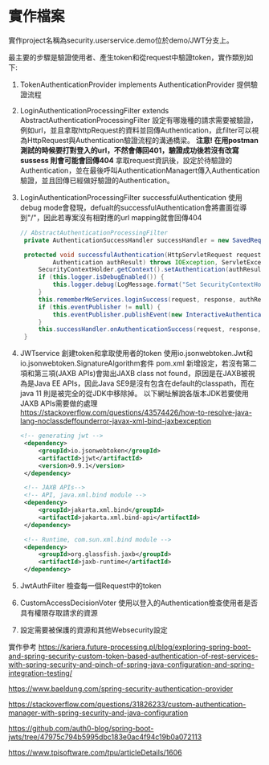 # 實作檔案
實作project名稱為security.userservice.demo位於demo/JWT分支上。  

最主要的步驟是驗證使用者、產生token和從request中驗證token，實作類別如下:  
1. TokenAuthenticationProvider implements AuthenticationProvider
  提供驗證流程
2. LoginAuthenticationProcessingFilter extends AbstractAuthenticationProcessingFilter
  設定有哪幾種的請求需要被驗證，例如url，並且拿取httpRequest的資料並回傳Authentication，此filter可以視為HttpRequest與Authentication驗證流程的溝通橋梁。
  **注意! 在用postman 測試的時候要打對登入的url，不然會傳回401，驗證成功後若沒有改寫sussess 則會可能會回傳404**
  拿取request資訊後，設定於待驗證的Authentication，並在最後呼叫AuthenticationManagert傳入Authentication驗證，並且回傳已經做好驗證的Authentication。

3. LoginAuthenticationProcessingFilter successfulAuthentication
   使用debug mode會發現，defualt的successfulAuthentication會將畫面從導到"/"，因此若專案沒有相對應的url mapping就會回傳404

   ```java
   // AbstractAuthenticationProcessingFilter
    private AuthenticationSuccessHandler successHandler = new SavedRequestAwareAuthenticationSuccessHandler();

    protected void successfulAuthentication(HttpServletRequest request, HttpServletResponse response, FilterChain chain,
			Authentication authResult) throws IOException, ServletException {
		SecurityContextHolder.getContext().setAuthentication(authResult);
		if (this.logger.isDebugEnabled()) {
			this.logger.debug(LogMessage.format("Set SecurityContextHolder to %s", authResult));
		}
		this.rememberMeServices.loginSuccess(request, response, authResult);
		if (this.eventPublisher != null) {
			this.eventPublisher.publishEvent(new InteractiveAuthenticationSuccessEvent(authResult, this.getClass()));
		}
		this.successHandler.onAuthenticationSuccess(request, response, authResult);
	}

   ```

4. JWTservice 創建token和拿取使用者的token
   使用io.jsonwebtoken.Jwt和io.jsonwebtoken.SignatureAlgorithm套件
   pom.xml 新增設定，若沒有第二項和第三項(JAXB APIs)會拋出JAXB class not found，原因是在JAXB被視為是Java EE APIs，因此Java SE9是沒有包含在default的classpath，而在java 11 則是被完全的從JDK中移除掉。
   以下網址解說各版本JDK若要使用JAXB APIs需要做的處理
   https://stackoverflow.com/questions/43574426/how-to-resolve-java-lang-noclassdeffounderror-javax-xml-bind-jaxbexception
   ```xml
   <!-- generating jwt -->
	<dependency>
		<groupId>io.jsonwebtoken</groupId>
		<artifactId>jjwt</artifactId>
		<version>0.9.1</version>
	</dependency>

    <!-- JAXB APIs-->
	<!-- API, java.xml.bind module -->
	<dependency>
		<groupId>jakarta.xml.bind</groupId>
		<artifactId>jakarta.xml.bind-api</artifactId>
	</dependency>

	<!-- Runtime, com.sun.xml.bind module -->
	<dependency>
		<groupId>org.glassfish.jaxb</groupId>
		<artifactId>jaxb-runtime</artifactId>
	</dependency>
   ```
5. JwtAuthFilter 檢查每一個Request中的token
6. CustomAccessDecisionVoter 使用以登入的Authentication檢查使用者是否具有權限存取請求的資源
7. 設定需要被保護的資源和其他Websecurity設定

實作參考
https://kariera.future-processing.pl/blog/exploring-spring-boot-and-spring-security-custom-token-based-authentication-of-rest-services-with-spring-security-and-pinch-of-spring-java-configuration-and-spring-integration-testing/

https://www.baeldung.com/spring-security-authentication-provider

https://stackoverflow.com/questions/31826233/custom-authentication-manager-with-spring-security-and-java-configuration

https://github.com/auth0-blog/spring-boot-jwts/tree/47975c794b5995dbc183e0ac4f94c19b0a072113

https://www.tpisoftware.com/tpu/articleDetails/1606